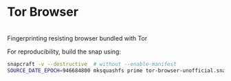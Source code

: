 # Tor Browser
\
Fingerprinting resisting browser bundled with Tor

For reproducibility, build the snap using:  
```sh
snapcraft -v --destructive  # without --enable-manifest
SOURCE_DATE_EPOCH=946684800 mksquashfs prime tor-browser-unofficial.snap -noappend -comp xz -no-fragments -all-root -no-xattrs
```
